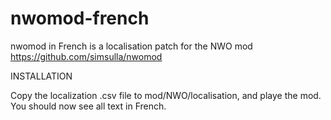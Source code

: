 # nwomod-french
nwomod in French is a localisation patch for the NWO mod https://github.com/simsulla/nwomod

INSTALLATION

Copy the localization .csv file to mod/NWO/localisation, and playe the mod. You should now see all text in French.
